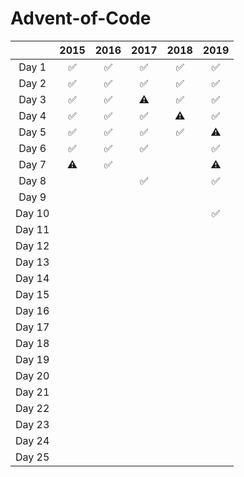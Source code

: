 # Advent-of-Code
|        | 2015 | 2016 | 2017 | 2018 | 2019 |
| :----: | :--: | :--: | :--: | :--: | :--: |
| Day 1  |  ✅  |  ✅   |  ✅   |  ✅   |  ✅   |
| Day 2  |  ✅  |  ✅   |  ✅   |  ✅   |  ✅   |
| Day 3  |  ✅  |  ✅   |  ⚠️   |  ✅   |  ✅   |
| Day 4  |  ✅  |  ✅   |  ✅   |  ⚠️   |  ✅   |
| Day 5  |  ✅  |  ✅   |  ✅   |  ✅   |  ⚠️   |
| Day 6  |  ✅  |  ✅   |  ✅   |      |  ✅   |
| Day 7  |  ⚠️  |  ✅   |      |      |  ⚠️   |
| Day 8  |      |      |  ✅   |       |  ✅   |
| Day 9  |      |      |      |      |      |
| Day 10 |      |      |      |      |  ✅   |
| Day 11 |      |      |      |      |      |
| Day 12 |      |      |      |      |      |
| Day 13 |      |      |      |      |      |
| Day 14 |      |      |      |      |      |
| Day 15 |      |      |      |      |      |
| Day 16 |      |      |      |      |      |
| Day 17 |      |      |      |      |      |
| Day 18 |      |      |      |      |      |
| Day 19 |      |      |      |      |      |
| Day 20 |      |      |      |      |      |
| Day 21 |      |      |      |      |      |
| Day 22 |      |      |      |      |      |
| Day 23 |      |      |      |      |      |
| Day 24 |      |      |      |      |      |
| Day 25 |      |      |      |      |      |